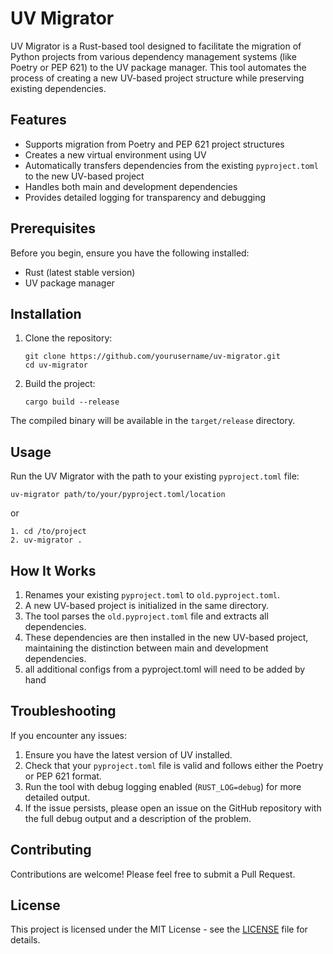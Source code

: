 # UV Migrator

UV Migrator is a Rust-based tool designed to facilitate the migration of Python projects from various dependency
management systems (like Poetry or PEP 621) to the UV package manager. This tool automates the process of creating a new
UV-based project structure while preserving existing dependencies.

## Features

- Supports migration from Poetry and PEP 621 project structures
- Creates a new virtual environment using UV
- Automatically transfers dependencies from the existing `pyproject.toml` to the new UV-based project
- Handles both main and development dependencies
- Provides detailed logging for transparency and debugging

## Prerequisites

Before you begin, ensure you have the following installed:

- Rust (latest stable version)
- UV package manager

## Installation

1. Clone the repository:
   ```
   git clone https://github.com/yourusername/uv-migrator.git
   cd uv-migrator
   ```

2. Build the project:
   ```
   cargo build --release
   ```

The compiled binary will be available in the `target/release` directory.

## Usage

Run the UV Migrator with the path to your existing `pyproject.toml` file:

```
uv-migrator path/to/your/pyproject.toml/location
```
or
```
1. cd /to/project
2. uv-migrator .
```

## How It Works

1. Renames your existing `pyproject.toml` to `old.pyproject.toml`.
2. A new UV-based project is initialized in the same directory.
3. The tool parses the `old.pyproject.toml` file and extracts all dependencies.
4. These dependencies are then installed in the new UV-based project, maintaining the distinction between main and
   development dependencies.
5. all additional configs from a pyproject.toml will need to be added by hand

## Troubleshooting

If you encounter any issues:

1. Ensure you have the latest version of UV installed.
2. Check that your `pyproject.toml` file is valid and follows either the Poetry or PEP 621 format.
3. Run the tool with debug logging enabled (`RUST_LOG=debug`) for more detailed output.
4. If the issue persists, please open an issue on the GitHub repository with the full debug output and a description of
   the problem.

## Contributing

Contributions are welcome! Please feel free to submit a Pull Request.

## License

This project is licensed under the MIT License - see the [LICENSE](LICENSE) file for details.
